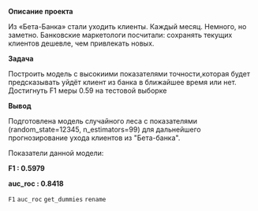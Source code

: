 **Описание проекта**

Из «Бета-Банка» стали уходить клиенты. Каждый месяц. Немного, но заметно. Банковские маркетологи посчитали: сохранять текущих клиентов дешевле, чем привлекать новых.

**Задача**

Построить модель с высокиими показателями точности,которая будет предсказывать уйдёт клиент из банка в ближайшее время или нет.
Достигнуть F1 меры 0.59 на тестовой выборке



**Вывод**

Подготовлена модель случайного леса с показателями (random_state=12345, n_estimators=99) для дальнейшего прогнозирование ухода клиентов из "Бета-банка".

Показатели данной модели:

**F1 : 0.5979**

**auc_roc : 0.8418**

`F1` `auc_roc` `get_dummies` `rename`
